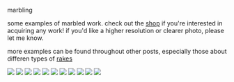 marbling

some examples of marbled work. check out the [shop](/shop) if you're interested in acquiring any work! if you'd like a higher resolution or clearer photo, please let me know.

more examples can be found throughout other posts, especially those about differen types of [rakes](/posts#rakes)

<picture><source srcset='/images/marbling/DSCF3420.avif' type='image/avif'/><source srcset='/images/marbling/DSCF3420.jxl' type='image/jxl'/><source srcset='/images/marbling/DSCF3420.webp' type='image/webp'/><img src='/images/marbling/DSCF3420.jpg' loading='lazy'/></picture>
<picture><source srcset='/images/marbling/DSCF3421.avif' type='image/avif'/><source srcset='/images/marbling/DSCF3421.jxl' type='image/jxl'/><source srcset='/images/marbling/DSCF3421.webp' type='image/webp'/><img src='/images/marbling/DSCF3421.jpg' loading='lazy'/></picture>
<picture><source srcset='/images/marbling/DSCF3422.avif' type='image/avif'/><source srcset='/images/marbling/DSCF3422.jxl' type='image/jxl'/><source srcset='/images/marbling/DSCF3422.webp' type='image/webp'/><img src='/images/marbling/DSCF3422.jpg' loading='lazy'/></picture>
<picture><source srcset='/images/marbling/5_tine_skip.avif' type='image/avif'/><source srcset='/images/marbling/5_tine_skip.jxl' type='image/jxl'/><source srcset='/images/marbling/5_tine_skip.webp' type='image/webp'/><img src='/images/marbling/5_tine_skip.jpg' loading='lazy'/></picture>
<picture><source srcset='/images/marbling/DSCF3424.avif' type='image/avif'/><source srcset='/images/marbling/DSCF3424.jxl' type='image/jxl'/><source srcset='/images/marbling/DSCF3424.webp' type='image/webp'/><img src='/images/marbling/DSCF3424.jpg' loading='lazy'/></picture>
<picture><source srcset='/images/marbling/DSCF3425.avif' type='image/avif'/><source srcset='/images/marbling/DSCF3425.jxl' type='image/jxl'/><source srcset='/images/marbling/DSCF3425.webp' type='image/webp'/><img src='/images/marbling/DSCF3425.jpg' loading='lazy'/></picture>
<picture><source srcset='/images/marbling/DSCF3621.avif' type='image/avif'/><source srcset='/images/marbling/DSCF3621.jxl' type='image/jxl'/><source srcset='/images/marbling/DSCF3621.webp' type='image/webp'/><img src='/images/marbling/DSCF3621.jpg' loading='lazy'/></picture>
<picture><source srcset='/images/marbling/DSCF3622.avif' type='image/avif'/><source srcset='/images/marbling/DSCF3622.jxl' type='image/jxl'/><source srcset='/images/marbling/DSCF3622.webp' type='image/webp'/><img src='/images/marbling/DSCF3622.jpg' loading='lazy'/></picture>
<picture><source srcset='/images/marbling/DSCF3623.avif' type='image/avif'/><source srcset='/images/marbling/DSCF3623.jxl' type='image/jxl'/><source srcset='/images/marbling/DSCF3623.webp' type='image/webp'/><img src='/images/marbling/DSCF3623.jpg' loading='lazy'/></picture>
<picture><source srcset='/images/marbling/DSCF3625.avif' type='image/avif'/><source srcset='/images/marbling/DSCF3625.jxl' type='image/jxl'/><source srcset='/images/marbling/DSCF3625.webp' type='image/webp'/><img src='/images/marbling/DSCF3625.jpg' loading='lazy'/></picture>
<picture><source srcset='/images/marbling/half_inch_compass_2.avif' type='image/avif'/><source srcset='/images/marbling/half_inch_compass_2.jxl' type='image/jxl'/><source srcset='/images/marbling/half_inch_compass_2.webp' type='image/webp'/><img src='/images/marbling/half_inch_compass_2.jpg' loading='lazy'/></picture>